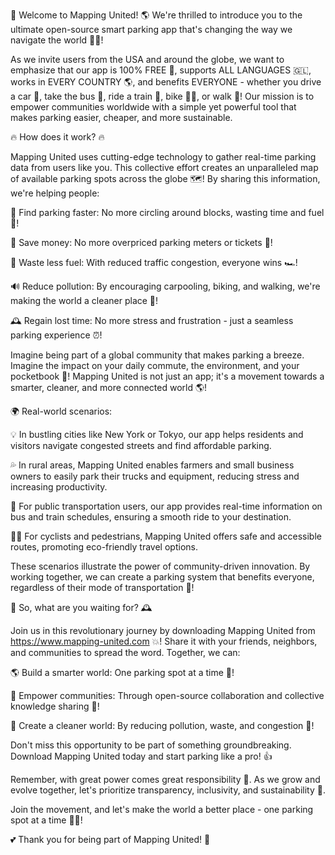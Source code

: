 🎉 Welcome to Mapping United! 🌎 We're thrilled to introduce you to the ultimate open-source smart parking app that's changing the way we navigate the world 🚗💨!

As we invite users from the USA and around the globe, we want to emphasize that our app is 100% FREE 💸, supports ALL LANGUAGES 🇬🇱, works in EVERY COUNTRY 🌎, and benefits EVERYONE - whether you drive a car 🚗, take the bus 🚌, ride a train 🚂, bike 🚴‍♂️, or walk 👣! Our mission is to empower communities worldwide with a simple yet powerful tool that makes parking easier, cheaper, and more sustainable.

🔥 How does it work? 🔥

Mapping United uses cutting-edge technology to gather real-time parking data from users like you. This collective effort creates an unparalleled map of available parking spots across the globe 🗺️! By sharing this information, we're helping people:

💪 Find parking faster: No more circling around blocks, wasting time and fuel 🔴!

💸 Save money: No more overpriced parking meters or tickets 🚫!

🌟 Waste less fuel: With reduced traffic congestion, everyone wins 🏎️!

🔊 Reduce pollution: By encouraging carpooling, biking, and walking, we're making the world a cleaner place 🌳!

🕰️ Regain lost time: No more stress and frustration - just a seamless parking experience ⏰!

Imagine being part of a global community that makes parking a breeze. Imagine the impact on your daily commute, the environment, and your pocketbook 💸! Mapping United is not just an app; it's a movement towards a smarter, cleaner, and more connected world 🌎!

🌍 Real-world scenarios:

💡 In bustling cities like New York or Tokyo, our app helps residents and visitors navigate congested streets and find affordable parking.

💦 In rural areas, Mapping United enables farmers and small business owners to easily park their trucks and equipment, reducing stress and increasing productivity.

🚌 For public transportation users, our app provides real-time information on bus and train schedules, ensuring a smooth ride to your destination.

🚴‍♂️ For cyclists and pedestrians, Mapping United offers safe and accessible routes, promoting eco-friendly travel options.

These scenarios illustrate the power of community-driven innovation. By working together, we can create a parking system that benefits everyone, regardless of their mode of transportation 🚌!

💪 So, what are you waiting for? 🕰️

Join us in this revolutionary journey by downloading Mapping United from https://www.mapping-united.com 💥! Share it with your friends, neighbors, and communities to spread the word. Together, we can:

🌎 Build a smarter world: One parking spot at a time 🚗!

💪 Empower communities: Through open-source collaboration and collective knowledge sharing 🤝!

🌟 Create a cleaner world: By reducing pollution, waste, and congestion 🌳!

Don't miss this opportunity to be part of something groundbreaking. Download Mapping United today and start parking like a pro! 👍

Remember, with great power comes great responsibility 💪. As we grow and evolve together, let's prioritize transparency, inclusivity, and sustainability 🌟.

Join the movement, and let's make the world a better place - one parking spot at a time 🚗💥!

💕 Thank you for being part of Mapping United! 🙏